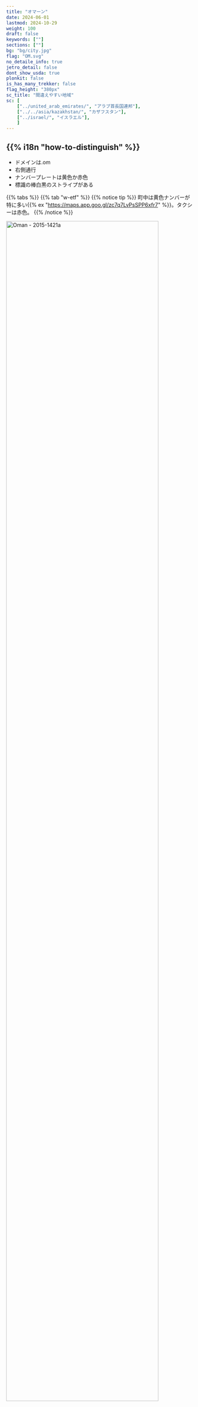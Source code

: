 ```yaml
---
title: "オマーン"
date: 2024-06-01
lastmod: 2024-10-29
weight: 100
draft: false
keywords: [""]
sections: [""]
bg: "bg/city.jpg"
flag: "OM.svg"
no_detaile_info: true
jetro_detail: false
dont_show_usda: true
plonkit: false
is_has_many_trekker: false
flag_height: "380px"
sc_title: "間違えやすい地域"
sc: [
    ["../united_arab_emirates/", "アラブ首長国連邦"],
    ["../../asia/kazakhstan/", "カザフスタン"],
    ["../israel/", "イスラエル"],
    ]
---
```


<div class="main-desciption country-description">
    <h2 class="section-title">{{% i18n "how-to-distinguish" %}}</h2>
    <ul class="rule-list">
        <li>ドメインは<span class="quiz">.om</span></li>
        <li><span class="quiz">右側</span>通行</li>
        <li>ナンバープレートは<span class="quiz">黄</span>色か赤色</li>
        <li>標識の棒白黒のストライプがある</li>
    </ul>
</div>

{{% tabs %}}
{{% tab "w-etf" %}}
{{% notice tip %}}
町中は黄色ナンバーが特に多い{{% ex "https://maps.app.goo.gl/zc7q7LvPsSPP6xfr7" %}}。タクシーは赤色。
{{% /notice %}}

<div class="googlemap-if no-margin">
<a data-flickr-embed="true" href="https://www.flickr.com/photos/37266013@N00/24300474404/in/photolist-D2mhqC-bcgRdp-dq3MVx-H56Xp-nYQJxr-rrhx1a-9w9J4M-kBs2zz-e17Fek-koMCon-8ap44-qCsCuD-at9CL-6eu64S-9EMLTo-hu4P4U-dBrbaq-9DPViY-n48QJ8-NA77jA-riEEC8-LofQDB-NQaNiw-ei8iSQ-8kRYEu-dCytCa-A7fAZ-7siW3Z-aCirYy-26f6oQB-NG7VUs-AhfpY5-8SXQRk-A7fBH-av2s8U-mKufVn-HoPL2h-r2qt3-fqvDp-oCvoZN-HUjd6Y-7rB5uz-JgSqW3-2bF2kcx-iJFfJs-qndJ5X-HoPRL3-95hQgJ-7JR8wU-n48Z9K" title="Oman - 2015-1421a"><img src="https://live.staticflickr.com/1599/24300474404_178c53ecec_c.jpg" width="90%" alt="Oman - 2015-1421a"/></a><script async src="//embedr.flickr.com/assets/client-code.js" charset="utf-8"></script>
</div>

{{% lb 50 %}}

![](1280px-Oman_license_plate_2001_series.jpg)

By <a href="//commons.wikimedia.org/wiki/User:Ji-Elle" title="User:Ji-Elle">Ji-Elle</a> - <span class="int-own-work" lang="en">Own work</span>, <a href="https://creativecommons.org/licenses/by-sa/3.0" title="Creative Commons Attribution-Share Alike 3.0">CC BY-SA 3.0</a>, <a href="https://commons.wikimedia.org/w/index.php?curid=12980300">Link</a>

![](1280px-Oman_license_plate_2001_series2.jpg)

上に同じ
{{% /lb %}}

{{% notice tip %}}
オレンジと黒のシェブロン{{% ex "https://maps.app.goo.gl/1kjUZmZjbGXY982x8" "https://maps.app.goo.gl/8cQGt2gaPCLyGFyq9" "https://maps.app.goo.gl/gJrUMD4eQsEDUTsk6"  %}}。町名や次の町への距離を書いた看板などは青色。標識の棒に白黒のストライプが多い{{% ex "https://maps.app.goo.gl/yvTj1Aq3X9TZt4DV6" %}}のはオマーンか{{% goto "../united_arab_emirates/" "UAE" %}}。
{{% /notice %}}

<div class="googlemap-if no-margin">
<a data-flickr-embed="true" href="https://www.flickr.com/photos/liquidworld/3267308326/in/photolist-5YHNWb-4tC3XM-bcgLRK-64wLyc-nskKRj-4tG6CJ-4tG5pd-4tG5E3-nKFgKj-4tG68W-ns2WA9-4tC2cv-8Q95jf-5kCn4h-Q1n5QR-Dhnf8L-23QcUbM-aFartF-96Ffnc-ackTYG-96Khm4-29WeimA-ns2wVn-dYoWB2-29ZZR4h-h2NjKe-2ajRD-mFYiX2-96FwiH-9rNJYS-24nturK-LFYxVg-5skabF-fP1zeX-Sauoxo-2bj7q1r-bbmerB-RRqSao-ijARGP-267yBNw-bbmdeT-DTGzgn-2dczqNE-25rCanb-bxBwrK-NMfW4x-oTsiHD-oDg2Wc-3eaYji-28QdBod" title="Road signs"><img src="https://live.staticflickr.com/3515/3267308326_aea5344881_c.jpg" width="90%" alt="Road signs"/></a><script async src="//embedr.flickr.com/assets/client-code.js" charset="utf-8"></script>
</div>

<div class="googlemap-if no-margin">
<img src="sign.png" width="300px">
</div>

{{% notice tip %}}
砂漠ではまったく木が生えていない{{% ex "https://maps.app.goo.gl/AHEuQnx2cuiJ2TY78" "https://maps.app.goo.gl/upvBUcJdsfpTCFCD7" %}}か、こんな感じの木がまばらに生えている{{% ex "https://maps.app.goo.gl/oYYah8sjQCg3WzCH7" "https://maps.app.goo.gl/acQfgGShB3i7NJ7YA" %}}。
{{% /notice %}}

<div class="googlemap-if no-margin">
<img src="desert_sand_dry_hot.jpg" width="90%">
</div>

{{% notice tip %}}
北東の沿岸部地域を中心にナツメヤシが植えられており{{% ex "https://maps.app.goo.gl/X54rgAF8AzJZpBNw6" "https://maps.app.goo.gl/tStXT4jvFkSnfWyZ7" %}}ナツメヤシ農園もある{{% ex "https://maps.app.goo.gl/uMU7TjYAK8kEwyLt8" "https://maps.app.goo.gl/FB4T4vaZDhbQY6Lf8" %}}。The Million Date Palm Plantation Project(意訳：ナツメ​​ヤシ100万本プロジェクト)により全国的にナツメヤシの栽培が進められた{{% ref "http://nakheel.om/?page_id=841#:~:text=The%20Million%20Date%20Palm%20Plantation,social%20development%20and%20environmental%20awareness." "Million Date Palm Plantation Project" %}}。
{{% /notice %}}

<div class="googlemap-if no-margin">
<img src="date_palm_date_palm.jpg" width="90%">
</div>


{{% /tab %}}
{{% tab "企業" %}}

{{% notice tip %}}
ミッドストリーム系企業の看板にパイプラインの行先が書いてある{{% ex "https://maps.app.goo.gl/ughCRqbFLYLt4sYz9" "https://maps.app.goo.gl/NMaiy7uLLbH3npzE6" %}}。WADIからMIRIBATへのパイプラインだと分かるので、その間くらいに場所があるはず{{% ex "https://maps.app.goo.gl/hoVWnGmCaAxuiqgy7" %}}。日本が輸入する天然ガスの３％以上はオマーン産{{% ref "https://www.meij.or.jp/kawara/2024_011.html" "オマーン国営企業、2025年からの10年間にわたる液化天然ガス（LNG）売買契約を締結" %}}。
{{% /notice %}}

<div class="googlemap-if no-margin">
<iframe src="https://www.google.com/maps/embed?pb=!4v1730263748039!6m8!1m7!1sacvB8dsMLohBDvl9W6aGmw!2m2!1d17.09723893563516!2d54.25963292406851!3f20.52854003730814!4f-7.045283378135764!5f2.852286653669389" width="600" height="450" style="border:0;" allowfullscreen="" loading="lazy" referrerpolicy="no-referrer-when-downgrade"></iframe>
</div>
{{% /tab %}}
{{% /tabs  %}}


<div class="main-desciption area-description">
    <h2 class="section-title">{{% i18n "narrow-down-the-area" %}}</h2>
    <ul class="rule-list">
        <li>北部と南部に山岳地帯があり、間には平坦な砂漠が広がっている
            <ul>
                <li>北部 アル・ハジャル山脈があり険しい岩山が多い{{% ex "https://maps.app.goo.gl/Ljx11v7DZ38cCvSq6" "https://maps.app.goo.gl/M8qo6uYZ5L7xgUQe8" "https://maps.app.goo.gl/Gesou5DMsS2FN8rMA" %}}</li>
                <li>中央部 {{% ex "https://maps.app.goo.gl/7NjbvkkyCmoLZFRT8" "https://maps.app.goo.gl/i3dq3E58Fwa9gmAY7" "https://maps.app.goo.gl/NCxVSMfyrUPZWz3E8" %}} {{% goto "../qatar/" "カタール" %}}ほど完全な平坦ではない</li>
                <li>南部 {{% ex "https://maps.app.goo.gl/CnucJnnDNtd31GPX6" "https://maps.app.goo.gl/KDqungpgRqJDpv458" %}} ドファール山脈周りは雨が降りやすく緑も多い。細かいがれきのような岩が転がっている。</li>
            </ul>
        </li>
        <li>土の色や景色
            <ul>
                <li><span style="color:#B60F00;font-size:1.2em">■</span>赤い砂の砂丘があるエリア 東はWahiba-Sandsと呼ばれるエリア{{% ex "https://maps.app.goo.gl/MnkyH7EFe9HMQaX39" "https://maps.app.goo.gl/oVsdsbENGGU4agGd9" "https://maps.app.goo.gl/hbdy6YLKmMfQ6s769" %}}、西は特定の道{{% ex "https://maps.app.goo.gl/uedEMkjFoWnPUiPW6" "https://maps.app.goo.gl/rMyQ6XjLTBEyG1Zh7" %}}</li>
                <li><span style="color:#D69A5C;font-size:1.2em">■</span>火山を含む山岳地帯であり黒っぽい{{% ex "https://maps.app.goo.gl/7q2zA9ZHjXFWAjta6" "https://maps.app.goo.gl/td2fU5DVbetwksZc7" "https://maps.app.goo.gl/6yzjjcDXMbPExjKo7" %}}</li>
                <li><span style="color:#FEDA22;font-size:1.2em">■</span>沖積層。山岳地帯ほど黒くない・砂利もまざってる{{% ex "https://maps.app.goo.gl/rvTYvMa37sp3VaWG7" "https://maps.app.goo.gl/7QgFGb63czxT3yGn8" %}}</li>
                <li><span style="color:#7B9BCA;font-size:1.2em">■</span>砂漠だが浸食された起伏があることも{{% ex "https://maps.app.goo.gl/QCwkfsDfmLgTTv8ZA" "https://maps.app.goo.gl/3CjbhMa9iVnmdPm99" "https://maps.app.goo.gl/owjkWWUronE3LZYN6" %}}</li>
                <li><span style="color:#52B701;font-size:1.2em">■</span>ドファール山脈まわり{{% ex "https://maps.app.goo.gl/N2RrujFL455RFfnv6" %}}。緑も多く牧畜が盛ん。乾いた地域には割れたような岩が散乱している{{% ex "https://maps.app.goo.gl/ikSF2wDXUNVk6Mzh8" %}}。</li>
                <li>のこりは平坦な場所が大半を占めている</li>
            </ul>
        </li>
    </ul>
</div>


{{% tabs %}}
{{% tab "地形" %}}

<div class="googlemap-if no-margin">
<p><a href="https://commons.wikimedia.org/wiki/File:Oman_location_map_Topographic.png#/media/%E3%83%95%E3%82%A1%E3%82%A4%E3%83%AB:Oman_location_map_Topographic.png"><img src="https://upload.wikimedia.org/wikipedia/commons/b/b4/Oman_location_map_Topographic.png" alt="Oman location map Topographic.png" height="720" width="553"></a></p>
<p><a href="//commons.wikimedia.org/wiki/User:Dr_Brains" title="User:Dr Brains">Dr Brains</a> - <span class="int-own-work" lang="ja">投稿者自身による著作物</span> by <a href="//commons.wikimedia.org/wiki/User:NordNordWest" title="User:NordNordWest">NordNordWest</a>, <a href="http://www.gnu.org/licenses/old-licenses/fdl-1.2.html" title="GNU Free Documentation License 1.2">GFDL 1.2</a>, <a href="https://commons.wikimedia.org/w/index.php?curid=19957804">リンク</a>による</p>
</div>

{{% /tab %}}
{{% tab "アル・ハジャル山脈" %}}

{{% notice tip %}}
ムサンダム半島（オマーンの飛び地）にもストリートビューがあるので注意{{% ex "https://maps.app.goo.gl/GGK8arY4NQQzEYcN6" %}}。地中海性気候の場所もありザクロなどの農園も見られる。南部のドファール山脈と違い木や草で覆われた山はほとんどない。
{{% /notice %}}


<div class="googlemap-if no-margin">
<img src="street_travel_car_mountain.jpg">
</div>
{{% /tab %}}
{{% tab "ドファール山脈" %}}

{{% notice tip %}}
南部のSalalah周辺に広がる山脈。モンスーンが発生する場所で他の地域より雨が多い。辺り一面が緑に覆われている場所もある{{% ex "https://maps.app.goo.gl/Gn7my7NTW8CYn82s9" "https://maps.app.goo.gl/PTHsoYhK3SkEhubY7" "https://maps.app.goo.gl/7kPEuDQMBn3zTNcT7" %}}。
{{% /notice %}}

<div class="googlemap-if no-margin">
<img src="after_rain_7.jpg" width="90%">
</div>

{{% notice tip %}}
乾燥している地域もある。北のような切り立った断崖は少なく、小さい岩が転がっていることが多い{{% ex "https://maps.app.goo.gl/jCKWRrdB3wFe5q6j8" %}}。牧畜が盛んなので牛{{% ex "https://maps.app.goo.gl/k8dvx7zrFZttexNVA" "https://maps.app.goo.gl/DeBcWG57v8o6u5Mg9" %}}・ラクダ{{% ex "https://maps.app.goo.gl/Y6sZtGhYQ6uTsYwAA" "https://maps.app.goo.gl/3t8YaWtPYttaBhDz9" %}}・ヤギなどが歩いていたり、飼うための囲いもあるっぽい{{% ex "https://maps.app.goo.gl/qYMgzZRYyusEr6q86" "https://maps.app.goo.gl/BsJL3chHFVzYceCS9" "https://maps.app.goo.gl/83UtbFBEKLVxqBNC9" %}}{{% ref "https://www.koushu.co.jp/wp/wp-content/uploads/News15-3-J.pdf" "ドファールの農業" %}}。
{{% /notice %}}

<div class="googlemap-if no-margin">
<iframe src="https://www.google.com/maps/embed?pb=!4v1730273303756!6m8!1m7!1syXctSwPh4pA_oczb5pX-rQ!2m2!1d17.25346706477437!2d54.26192620703163!3f250.73052868617418!4f0.6746594409073907!5f1.2689292377002483" width="90%" height="300" style="border:0;" allowfullscreen="" loading="lazy" referrerpolicy="no-referrer-when-downgrade"></iframe>
</div>

{{% /tab %}}
{{% tab "土の色や景色" %}}

{{% notice tip %}}
砂丘のあるエリアが東と内陸にある{{% ref "https://www.researchgate.net/figure/Simple-outline-of-the-main-desert-features-of-the-Wahiba-Sands-of-Oman-and-the-greater_fig1_226526130" "Glennie, Kenneth W., et al. 『Geological importance of luminescence dates in Oman and the Emirates: An overview.』 Geochronometria 38 (2011): 259-271." %}}らしい。画像の一部は参考文献より引用。
{{% /notice %}}


<div class="googlemap-if no-margin">
<img src="soilmap.jpg">
</div>
{{% /tab %}}
{{% /tabs  %}}



<div class="main-desciption area-description">
    <h2 class="section-title">{{% i18n "narrow-down-the-city" %}}</h2>
    <ul class="rule-list">
        <li>マシーラ島という離島がある{{% ex "https://maps.app.goo.gl/jf2fdpMZFmXokmPo9" "https://maps.app.goo.gl/iXHzYPix4rQza3H56" %}}{{% ref "https://en.wikipedia.org/wiki/Dhofar_Governorate" "Dhofar Governorate" %}}</li>
    </ul>
</div>


{{% tabs %}}
{{% tab "Masirah島" %}}

<div class="googlemap-if no-margin">
<p><a href="https://commons.wikimedia.org/wiki/File:Isla_de_Masirah.jpg#/media/File:Isla_de_Masirah.jpg"><img src="https://upload.wikimedia.org/wikipedia/commons/2/28/Isla_de_Masirah.jpg" alt="Isla de Masirah.jpg" width="90%"></a></p>
<p>By <a href="//commons.wikimedia.org/w/index.php?title=User:ELSIRIDERMOTO&amp;action=edit&amp;redlink=1" class="new" title="User:ELSIRIDERMOTO (page does not exist)">ELSIRIDERMOTO</a> - <span class="int-own-work" lang="en">Own work</span>, <a href="https://creativecommons.org/licenses/by-sa/4.0" title="Creative Commons Attribution-Share Alike 4.0">CC BY-SA 4.0</a>, <a href="https://commons.wikimedia.org/w/index.php?curid=94647403">Link</a></p>
</div>
{{% /tab %}}
{{% /tabs  %}}